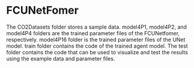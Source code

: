 # FCUNetFomer
The CO2Datasets folder stores a sample data. model4P1, model4P2, and model4P4 folders are the trained parameter files of the FCUNetfomer, respectively. model4P16 folder is the trained parameter files of the UNet model. train folder contains the code of the trained agent model. The test folder contains the code that can be used to visualize and test the results using the example data and parameter files.
